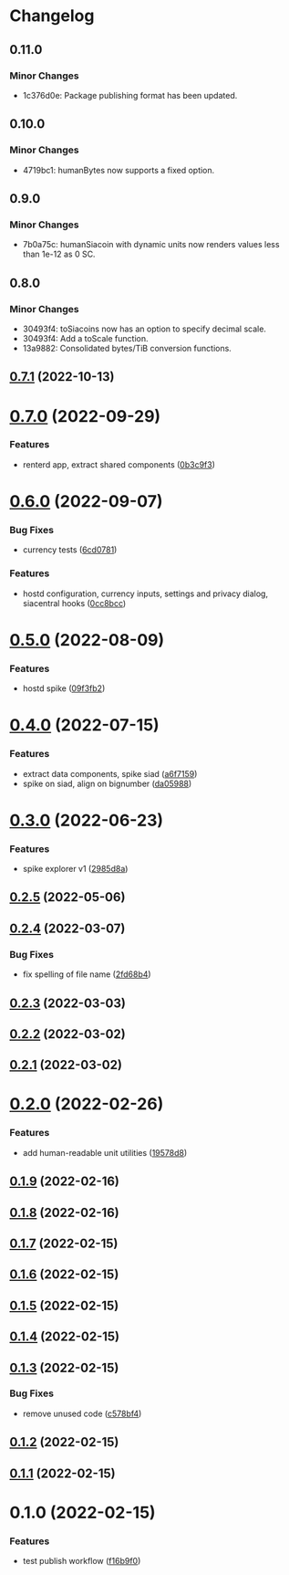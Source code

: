 # Changelog

## 0.11.0

### Minor Changes

- 1c376d0e: Package publishing format has been updated.

## 0.10.0

### Minor Changes

- 4719bc1: humanBytes now supports a fixed option.

## 0.9.0

### Minor Changes

- 7b0a75c: humanSiacoin with dynamic units now renders values less than 1e-12 as 0 SC.

## 0.8.0

### Minor Changes

- 30493f4: toSiacoins now has an option to specify decimal scale.
- 30493f4: Add a toScale function.
- 13a9882: Consolidated bytes/TiB conversion functions.

## [0.7.1](https://github.com/SiaFoundation/web/compare/sia-js-0.7.0...sia-js-0.7.1) (2022-10-13)

# [0.7.0](https://github.com/SiaFoundation/web/compare/sia-js-0.6.0...sia-js-0.7.0) (2022-09-29)

### Features

- renterd app, extract shared components ([0b3c9f3](https://github.com/SiaFoundation/web/commit/0b3c9f3e77803d0a2520ee6c5b8e08f4d4f12934))

# [0.6.0](https://github.com/SiaFoundation/web/compare/sia-js-0.5.0...sia-js-0.6.0) (2022-09-07)

### Bug Fixes

- currency tests ([6cd0781](https://github.com/SiaFoundation/web/commit/6cd078165f15834950bde8d575be6a648a4fc134))

### Features

- hostd configuration, currency inputs, settings and privacy dialog, siacentral hooks ([0cc8bcc](https://github.com/SiaFoundation/web/commit/0cc8bcc2ab4057e7dbdc80aa3f06c06dfb0bd907))

# [0.5.0](https://github.com/SiaFoundation/web/compare/sia-js-0.4.0...sia-js-0.5.0) (2022-08-09)

### Features

- hostd spike ([09f3fb2](https://github.com/SiaFoundation/web/commit/09f3fb2f9d7193d5a137d8a252c0a6566f15e2cb))

# [0.4.0](https://github.com/SiaFoundation/web/compare/sia-js-0.3.0...sia-js-0.4.0) (2022-07-15)

### Features

- extract data components, spike siad ([a6f7159](https://github.com/SiaFoundation/web/commit/a6f71593796ed763486e2556104ea71598f0e208))
- spike on siad, align on bignumber ([da05988](https://github.com/SiaFoundation/web/commit/da0598867dcf56006ed912d21486a9ab6da4ab47))

# [0.3.0](https://github.com/SiaFoundation/web/compare/sia-js-0.2.5...sia-js-0.3.0) (2022-06-23)

### Features

- spike explorer v1 ([2985d8a](https://github.com/SiaFoundation/web/commit/2985d8abddce552a4f86e6f9a91b86096d815722))

## [0.2.5](https://github.com/SiaFoundation/web/compare/sia-js-0.2.4...sia-js-0.2.5) (2022-05-06)

## [0.2.4](https://github.com/SiaFoundation/web/compare/sia-js-0.2.3...sia-js-0.2.4) (2022-03-07)

### Bug Fixes

- fix spelling of file name ([2fd68b4](https://github.com/SiaFoundation/web/commit/2fd68b4ec266d3af5c38131b391390d12312b083))

## [0.2.3](https://github.com/SiaFoundation/web/compare/sia-js-0.2.2...sia-js-0.2.3) (2022-03-03)

## [0.2.2](https://github.com/SiaFoundation/web/compare/sia-js-0.2.1...sia-js-0.2.2) (2022-03-02)

## [0.2.1](https://github.com/SiaFoundation/web/compare/sia-js-0.2.0...sia-js-0.2.1) (2022-03-02)

# [0.2.0](https://github.com/SiaFoundation/web/compare/sia-js-0.1.0...sia-js-0.2.0) (2022-02-26)

### Features

- add human-readable unit utilities ([19578d8](https://github.com/SiaFoundation/web/commit/19578d8fccefd548ea7b63b0ac76477bc3a9c585))

## [0.1.9](https://github.com/SiaFoundation/web/compare/sia-core-0.1.8...sia-core-0.1.9) (2022-02-16)

## [0.1.8](https://github.com/SiaFoundation/web/compare/sia-core-0.1.7...sia-core-0.1.8) (2022-02-16)

## [0.1.7](https://github.com/SiaFoundation/web/compare/sia-core-0.1.6...sia-core-0.1.7) (2022-02-15)

## [0.1.6](https://github.com/SiaFoundation/web/compare/sia-core-0.1.5...sia-core-0.1.6) (2022-02-15)

## [0.1.5](https://github.com/SiaFoundation/web/compare/sia-core-0.1.4...sia-core-0.1.5) (2022-02-15)

## [0.1.4](https://github.com/SiaFoundation/web/compare/sia-core-0.1.3...sia-core-0.1.4) (2022-02-15)

## [0.1.3](https://github.com/SiaFoundation/web/compare/sia-core-0.1.2...sia-core-0.1.3) (2022-02-15)

### Bug Fixes

- remove unused code ([c578bf4](https://github.com/SiaFoundation/web/commit/c578bf4cf8e71c41d6ecf71716ecf2734a184ef3))

## [0.1.2](https://github.com/SiaFoundation/web/compare/sia-core-0.1.1...sia-core-0.1.2) (2022-02-15)

## [0.1.1](https://github.com/SiaFoundation/web/compare/sia-core-0.1.0...sia-core-0.1.1) (2022-02-15)

# 0.1.0 (2022-02-15)

### Features

- test publish workflow ([f16b9f0](https://github.com/SiaFoundation/web/commit/f16b9f05acc8222a63c58c1f8f956c3d53ef1fe7))
